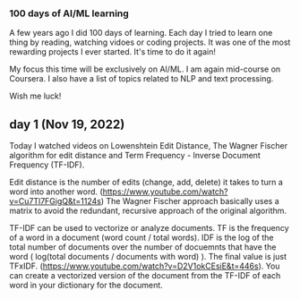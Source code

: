 ### 100 days of AI/ML learning

A few years ago I did 100 days of learning. Each day I tried to learn 
one thing by reading, watching vidoes or coding projects.  It was one 
of the most rewarding projects I ever started.  It's time to do it again!

My focus this time will be exclusively on AI/ML.  I am again mid-course on
Coursera.  I also have a list of topics related to NLP and text processing.  

Wish me luck!
  
## day 1 (Nov 19, 2022)

Today I watched videos on Lowenshtein Edit Distance, The Wagner Fischer algorithm
for edit distance and Term Frequency - Inverse Document Frequency (TF-IDF).

Edit distance is the number of edits (change, add, delete) it takes to turn a word 
into another word. (https://www.youtube.com/watch?v=Cu7Tl7FGigQ&t=1124s)
The Wagner Fischer approach basically uses a matrix to avoid the redundant, recursive
approach of the original algorithm.

TF-IDF can be used to vectorize or analyze documents.  TF is the frequency of a word in a document
(word count / total words). IDF is the log of the total number of documents over the number of docuemnts 
that have the word ( log(total documents / documents with word) ).  The final value is just TFxIDF.
(https://www.youtube.com/watch?v=D2V1okCEsiE&t=446s).  You can create a vectorized version of the
document from the TF-IDF of each word in your dictionary for the document.
